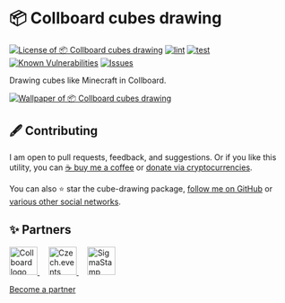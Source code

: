 # 📦 Collboard cubes drawing

<!--Badges-->
<!--⚠️WARNING: This section was generated by https://github.com/hejny/batch-project-editor/blob/main/src/workflows/800-badges/badges.ts so every manual change will be overwritten.-->


[![License of 📦 Collboard cubes drawing](https://img.shields.io/github/license/hejny/cube-drawing.svg?style=flat)](https://github.com/hejny/cube-drawing/blob/main/LICENSE)
[![lint](https://github.com/hejny/cube-drawing/actions/workflows/lint.yml/badge.svg)](https://github.com/hejny/cube-drawing/actions/workflows/lint.yml)
[![test](https://github.com/hejny/cube-drawing/actions/workflows/test.yml/badge.svg)](https://github.com/hejny/cube-drawing/actions/workflows/test.yml)
[![Known Vulnerabilities](https://snyk.io/test/github/hejny/cube-drawing/badge.svg)](https://snyk.io/test/github/hejny/cube-drawing)
[![Issues](https://img.shields.io/github/issues/hejny/cube-drawing.svg?style=flat)](https://github.com/hejny/cube-drawing/issues)

<!--/Badges-->

Drawing cubes like Minecraft in Collboard.





<!--Wallpaper-->
<!--⚠️WARNING: This section was generated by https://github.com/hejny/batch-project-editor/blob/main/src//workflows/315-ai-generated-wallpaper/4-aiGeneratedWallpaperUseInReadme.ts so every manual change will be overwritten.-->
[![Wallpaper of 📦 Collboard cubes drawing](assets/ai/wallpaper/gallery/b2c6e67d-f6ab-4ca5-8189-80ddbe5f9fd9-0_0.png)](https://www.midjourney.com/app/jobs/b2c6e67d-f6ab-4ca5-8189-80ddbe5f9fd9)
<!--/Wallpaper-->

<!--Contributing-->
<!--⚠️WARNING: This section was generated by https://github.com/hejny/batch-project-editor/blob/main/src/workflows/810-contributing/contributing.ts so every manual change will be overwritten.-->

## 🖋️ Contributing

I am open to pull requests, feedback, and suggestions. Or if you like this utility, you can [☕ buy me a coffee](https://www.buymeacoffee.com/hejny) or [donate via cryptocurrencies](https://github.com/hejny/hejny/blob/main/documents/crypto.md).

You can also ⭐ star the cube-drawing package, [follow me on GitHub](https://github.com/hejny) or [various other social networks](https://www.pavolhejny.com/contact/).

<!--/Contributing-->


<!--Partners-->
<!--⚠️WARNING: This section was generated by https://github.com/hejny/batch-project-editor/blob/main/src/workflows/820-partners/partners.ts so every manual change will be overwritten.-->

## ✨ Partners


<a href="https://collboard.com/">
  <img src="https://collboard.fra1.cdn.digitaloceanspaces.com/assets/18.12.1/logo-small.png" alt="Collboard logo" width="50"  />
</a>
&nbsp;&nbsp;&nbsp;
<a href="https://czech.events/">
  <img src="https://czech.events/design/logos/czech.events.transparent-logo.png" alt="Czech.events logo" width="50"  />
</a>
&nbsp;&nbsp;&nbsp;
<a href="https://sigmastamp.ml/">
  <img src="https://www.sigmastamp.ml/sigmastamp-logo.white.svg" alt="SigmaStamp logo" width="50"  />
</a>


[Become a partner](https://www.pavolhejny.com/contact/)

<!--/Partners-->
